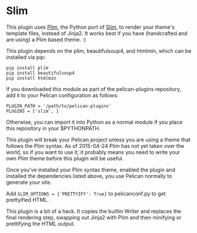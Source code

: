 # Slim

This plugin uses [Plim](http://plim.readthedocs.org/en/latest/), the Python port of [Slim](http://slim-lang.com), to render your theme's template files, instead of Jinja2. It works best if you have (handcrafted and are using) a Plim based theme. :)

This plugin depends on the plim, beautifulsoup4, and htmlmin, which can be installed via pip:

```
pip install plim
pip install beautifulsoup4
pip install htmlmin
```

If you downloaded this module as part of the pelican-plugins repository, add it to your Pelican configuration as follows:

```
PLUGIN_PATH = '/path/to/pelican-plugins'
PLUGINS = ['slim', ]
```

Otherwise, you can import it into Python as a normal module if you place this repository in your $PYTHONPATH.

This plugin will break your Pelican project unless you are using a theme that follows the Plim syntax. As of 2015-04-24 Plim has not yet taken over the world, so if you want to use it, it probably means you need to write your own Plim theme before this plugin will be useful. 

Once you've installed your Plim syntax theme, enabled the plugin and installed the dependencies listed above, you use Pelican normally to generate your site.

Add `SLIM_OPTIONS = {'PRETTYIFY': True}` to pelicanconf.py to get prettyified HTML. 

This plugin is a bit of a hack. It copies the builtin Writer and replaces the final rendering step, swapping out Jinja2 with Plim and then minifying or prettifying the HTML output.
